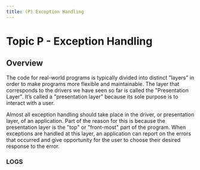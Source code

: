 ```yaml
---
title: (P) Exception Handling
---
```

# Topic P - Exception Handling

## Overview

The code for real-world programs is typically divided into distinct "layers" in order to make programs more flexible and maintainable. The layer that corresponds to the drivers we have seen so far is called the "Presentation Layer". It’s called a "presentation layer" because its sole purpose is to interact with a user.

Almost all exception handling should take place in the driver, or presentation layer, of an application. Part of the reason for this is because the presentation layer is the "top" or "front-most" part of the program. When exceptions are handled at this layer, an application can report on the errors that occurred and give opportunity for the user to choose their desired response to the error.

### LOGS
